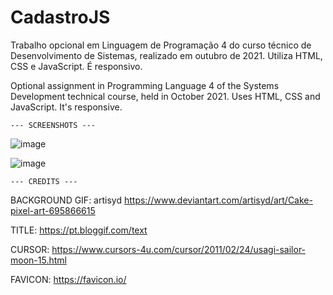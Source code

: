 # CadastroJS
Trabalho opcional em Linguagem de Programação 4 do curso técnico de Desenvolvimento de Sistemas, realizado em outubro de 2021. Utiliza HTML, CSS e JavaScript. É responsivo.

Optional assignment in Programming Language 4 of the Systems Development technical course, held in October 2021. Uses HTML, CSS and JavaScript. It's responsive.


    --- SCREENSHOTS ---

![image](https://user-images.githubusercontent.com/93265472/139111046-5201ca86-78cf-4c47-ac9b-8277fba14f31.png)

![image](https://user-images.githubusercontent.com/93265472/139111102-43677c53-4e9c-49d7-919a-f27c1b7ca7db.png)


    --- CREDITS ---

BACKGROUND GIF: artisyd
https://www.deviantart.com/artisyd/art/Cake-pixel-art-695866615

TITLE:
https://pt.bloggif.com/text

CURSOR:
https://www.cursors-4u.com/cursor/2011/02/24/usagi-sailor-moon-15.html

FAVICON:
https://favicon.io/
